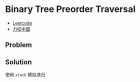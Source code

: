 # Binary Tree Preorder Traversal

- [Leetcode](https://leetcode.com/problems/binary-tree-preorder-traversal)
- [力扣中国](https://leetcode.cn/problems/binary-tree-preorder-traversal)

## Problem

[](desc.md ':include')

## Solution

[](solution.h ':include :type=code cpp')

[](solution.cpp ':include :type=code cpp')

使用 `stack` 模拟递归

[](stack.cpp ':include :type=code cpp')

